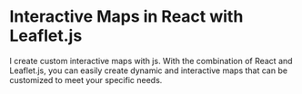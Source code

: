 # Interactive Maps in React with Leaflet.js

I create custom interactive maps with js.
With the combination of React and Leaflet.js, you can easily create dynamic and interactive maps that can be customized to meet your specific needs.

